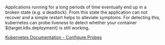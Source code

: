 Applications running for a long periods of time eventually end up in a broken state (e.g. a deadlock). From this state the application can not recover and a simple restart helps to alleviate symptoms. For detecting this, kubernetes can probe liveness to detect whether your container ${target.k8s.deployment} is still working.

[Kubernetes Documentation - Configure Probes](https://kubernetes.io/docs/tasks/configure-pod-container/configure-liveness-readiness-startup-probes/)
